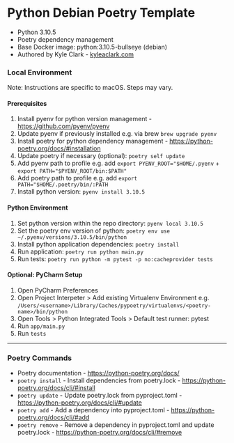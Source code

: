 # Python Debian Poetry Template

- Python 3.10.5
- Poetry dependency management  
- Base Docker image: python:3.10.5-bullseye (debian)
- Authored by Kyle Clark - [kyleaclark.com](https://kyleaclark.com)

### Local Environment

Note: Instructions are specific to macOS. Steps may vary.

#### Prerequisites

1. Install pyenv for python version management - https://github.com/pyenv/pyenv
2. Update pyenv if previously installed e.g. via brew `brew upgrade pyenv`
3. Install poetry for python dependency management - https://python-poetry.org/docs/#installation
4. Update poetry if necessary (optional): `poetry self update`
4. Add pyenv path to profile e.g. add `export PYENV_ROOT="$HOME/.pyenv` + `export PATH="$PYENV_ROOT/bin:$PATH"`
5. Add poetry path to profile e.g. add `export PATH="$HOME/.poetry/bin/:PATH`
6. Install python version: `pyenv install 3.10.5`

#### Python Environment

1. Set python version within the repo directory: `pyenv local 3.10.5`
2. Set the poetry env version of python: `poetry env use ~/.pyenv/versions/3.10.5/bin/python`
3. Install python application dependencies: `poetry install`
4. Run application: `poetry run python main.py`
5. Run tests: `poetry run python -m pytest -p no:cacheprovider tests`

#### Optional: PyCharm Setup

1. Open PyCharm Preferences
2. Open Project Interpeter > Add existing Virtualenv Environment e.g. `/Users/<username>/Library/Caches/pypoetry/virtualenvs/<poetry-name>/bin/python`
3. Open Tools > Python Integrated Tools > Default test runner: pytest
4. Run `app/main.py`
5. Run `tests`

___

### Poetry Commands

- Poetry documentation - https://python-poetry.org/docs/
- `poetry install` - Install dependencies from poetry.lock - https://python-poetry.org/docs/cli/#install
- `poetry update` - Update poetry.lock from pyproject.toml - https://python-poetry.org/docs/cli/#update
- `poetry add` - Add a dependency into pyproject.toml - https://python-poetry.org/docs/cli/#add
- `poetry remove` - Remove a dependency in pyproject.toml and update poetry.lock - https://python-poetry.org/docs/cli/#remove
